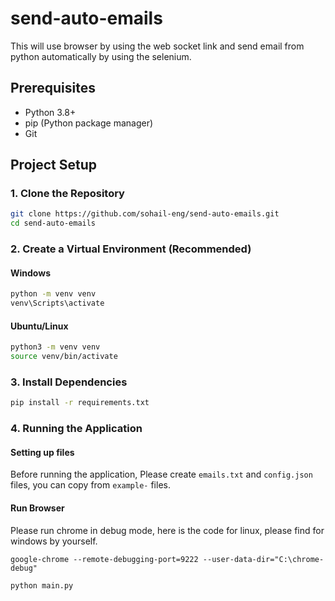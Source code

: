 # send-auto-emails
This will use browser by using the web socket link and send email from python automatically by using the selenium.

## Prerequisites
- Python 3.8+
- pip (Python package manager)
- Git

## Project Setup
### 1. Clone the Repository
```bash
git clone https://github.com/sohail-eng/send-auto-emails.git
cd send-auto-emails
```

### 2. Create a Virtual Environment (Recommended)
#### Windows
```cmd
python -m venv venv
venv\Scripts\activate
```

#### Ubuntu/Linux
```bash
python3 -m venv venv
source venv/bin/activate
```

### 3. Install Dependencies
```bash
pip install -r requirements.txt
```

### 4. Running the Application

#### Setting up files
Before running the application, Please create `emails.txt` and `config.json` files, you can copy from `example-` files.

#### Run Browser
Please run chrome in debug mode, here is the code for linux, please find for windows by yourself.
```commandline
google-chrome --remote-debugging-port=9222 --user-data-dir="C:\chrome-debug"
```
```bash
python main.py
```
